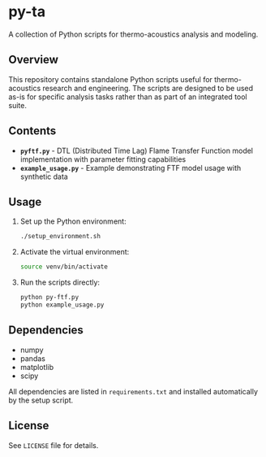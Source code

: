 # py-ta

A collection of Python scripts for thermo-acoustics analysis and modeling.

## Overview

This repository contains standalone Python scripts useful for thermo-acoustics research and engineering. The scripts are designed to be used as-is for specific analysis tasks rather than as part of an integrated tool suite.

## Contents

- **`pyftf.py`** - DTL (Distributed Time Lag) Flame Transfer Function model implementation with parameter fitting capabilities
- **`example_usage.py`** - Example demonstrating FTF model usage with synthetic data

## Usage

1. Set up the Python environment:
   ```bash
   ./setup_environment.sh
   ```

2. Activate the virtual environment:
   ```bash
   source venv/bin/activate
   ```

3. Run the scripts directly:
   ```bash
   python py-ftf.py
   python example_usage.py
   ```

## Dependencies

- numpy
- pandas  
- matplotlib
- scipy

All dependencies are listed in `requirements.txt` and installed automatically by the setup script.

## License

See `LICENSE` file for details.
